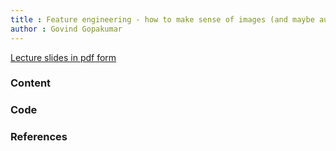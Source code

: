 ```yaml
---
title : Feature engineering - how to make sense of images (and maybe audio) 
author : Govind Gopakumar
---
```


[Lecture slides in pdf form](lec8.pdf)

### Content


### Code


### References

